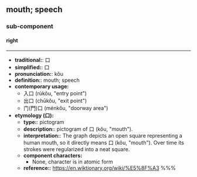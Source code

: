 ## mouth; speech
### sub-component
#### right
---
- **traditional:**: 口
- **simplified:**: 口
- **pronunciation:**: kǒu
- **definition:**: mouth; speech
- **contemporary usage:**
  - 入口 (rùkǒu, "entry point")
  - 出口 (chūkǒu, "exit point")
  - 门(門)口 (ménkǒu, "doorway area")
- **etymology (口):**
  - **type:**: pictogram
  - **description:**: pictogram of 口 (kǒu, "mouth").
  - **interpretation:**: The graph depicts an open square representing a human mouth, so it directly means 口 (kǒu, "mouth"). Over time its strokes were regularized into a neat square.
  - **component characters:**
    - None, character is in atomic form
  - **reference:**: https://en.wiktionary.org/wiki/%E5%8F%A3
%%%